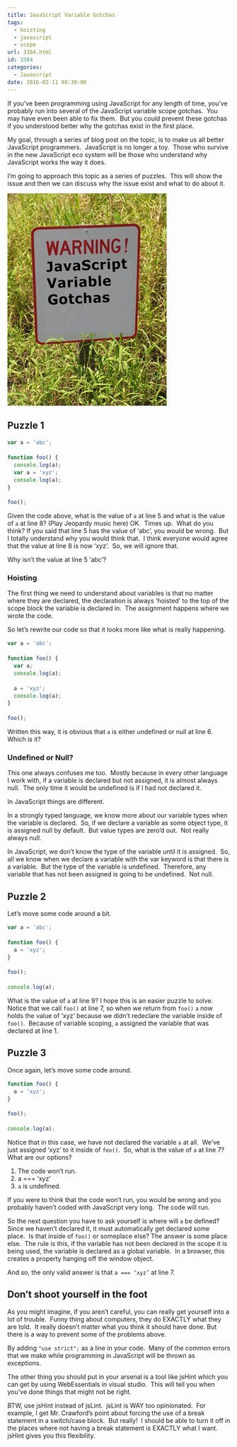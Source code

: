 ```yaml
---
title: JavaScript Variable Gotchas
tags:
  - hoisting
  - javascript
  - scope
url: 3384.html
id: 3384
categories:
  - Javascript
date: 2016-02-11 08:30:00
---
```


If you’ve been programming using JavaScript for any length of time, you’ve probably run into several of the JavaScript variable scope gotchas.  You may have even been able to fix them.  But you could prevent these gotchas if you understood better why the gotchas exist in the first place.

My goal, through a series of blog post on the topic, is to make us all better JavaScript programmers.  JavaScript is no longer a toy.  Those who survive in the new JavaScript eco system will be those who understand why JavaScript works the way it does.

I’m going to approach this topic as a series of puzzles.  This will show the issue and then we can discuss why the issue exist and what to do about it.

![JavaScript Variable Gotchas](/uploads/2016/02/image.png "image")

Puzzle 1
--------

``` javascript
var a = 'abc';

function foo() {
  console.log(a);
  var a = 'xyz';
  console.log(a);
}

foo();
```

Given the code above, what is the value of `a` at line 5 and what is the value of `a` at line 8? (Play Jeopardy music here) OK.  Times up.  What do you think? If you said that line 5 has the value of ‘abc’, you would be wrong.  But I totally understand why you would think that.  I think everyone would agree that the value at line 8 is now ‘xyz’.  So, we will ignore that.

Why isn’t the value at line 5 ‘abc’?

### Hoisting

The first thing we need to understand about variables is that no matter where they are declared, the declaration is always ‘hoisted’ to the top of the scope block the variable is declared in.  The assignment happens where we wrote the code.

So let’s rewrite our code so that it looks more like what is really happening.

``` javascript
var a = 'abc';

function foo() {
  var a;
  console.log(a);

  a = 'xyz';
  console.log(a);
}

foo();
```

Written this way, it is obvious that `a` is either undefined or null at line 6.  Which is it?

### Undefined or Null?

This one always confuses me too.  Mostly because in every other language I work with, if a variable is declared but not assigned, it is almost always null.  The only time it would be undefined is if I had not declared it.

In JavaScript things are different.

In a strongly typed language, we know more about our variable types when the variable is declared.  So, if we declare a variable as some object type, it is assigned null by default.  But value types are zero’d out.  Not really always null.

In JavaScript, we don’t know the type of the variable until it is assigned.  So, all we know when we declare a variable with the var keyword is that there is a variable.  But the type of the variable is undefined.  Therefore, any variable that has not been assigned is going to be undefined.  Not null.

Puzzle 2
--------

Let’s move some code around a bit.

``` javascript
var a = 'abc';

function foo() {
  a = 'xyz';
}

foo();

console.log(a);
```

What is the value of `a` at line 9? I hope this is an easier puzzle to solve.  Notice that we call `foo()` at line 7, so when we return from `foo()` `a` now holds the value of ‘xyz’ because we didn’t redeclare the variable inside of `foo()`.  Because of variable scoping, `a` assigned the variable that was declared at line 1.

Puzzle 3
--------

Once again, let’s move some code around.

``` javascript
function foo() {
  a = 'xyz';
}

foo();

console.log(a);
```

Notice that in this case, we have not declared the variable `a` at all.  We’ve just assigned ‘xyz’ to it inside of `foo()`.  So, what is the value of `a` at line 7? What are our options?

1.  The code won’t run.
2.  a === ‘xyz’
3.  `a` is undefined.

If you were to think that the code won’t run, you would be wrong and you probably haven’t coded with JavaScript very long.  The code will run.

So the next question you have to ask yourself is where will `a` be defined?  Since we haven’t declared it, it must automatically get declared some place.  Is that inside of `foo()` or someplace else? The answer is some place else.  The rule is this, if the variable has not been declared in the scope it is being used, the variable is declared as a global variable.  In a browser, this creates a property hanging off the window object.

And so, the only valid answer is that `a === ‘xyz’` at line 7.

Don’t shoot yourself in the foot
--------------------------------

As you might imagine, if you aren’t careful, you can really get yourself into a lot of trouble.  Funny thing about computers, they do EXACTLY what they are told.  It really doesn’t matter what you think it should have done. But there is a way to prevent some of the problems above.

By adding `"use strict";` as a line in your code.  Many of the common errors that we make while programming in JavaScript will be thrown as exceptions.

The other thing you should put in your arsenal is a tool like jsHint which you can get by using WebEssentials in visual studio.  This will tell you when you’ve done things that might not be right.

BTW, use jsHint instead of jsLint.  jsLint is WAY too opinionated.  For example, I get Mr. Crawford’s point about forcing the use of a break statement in a switch/case block.  But really!  I should be able to turn it off in the places where not having a break statement is EXACTLY what I want.  jsHint gives you this flexibility.
